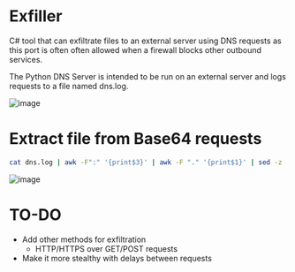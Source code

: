 # Exfiller
C# tool that can exfiltrate files to an external server using DNS requests as this port is often often allowed when a firewall blocks other outbound services.

The Python DNS Server is intended to be run on an external server and logs requests to a file named dns.log.

![image](https://user-images.githubusercontent.com/58894272/153721807-cd789163-b65f-4073-a363-829dbcdc14e4.png)


# Extract file from Base64 requests
```bash
cat dns.log | awk -F":" '{print$3}' | awk -F "." '{print$1}' | sed -z 's/\n//g' | sed -z 's/-/=/g' | base64 -d > NAME_OF_FILE.docx
```

![image](https://user-images.githubusercontent.com/58894272/153721860-f71d8d32-66df-4143-9db8-ef32d99323de.png)


# TO-DO
- Add other methods for exfiltration
  - HTTP/HTTPS over GET/POST requests
- Make it more stealthy with delays between requests
